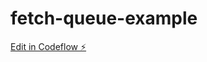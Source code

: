 # fetch-queue-example

[Edit in Codeflow ⚡️](https://stackblitz.com/~/github.com/Trictonicmp/fetch-queue-example)